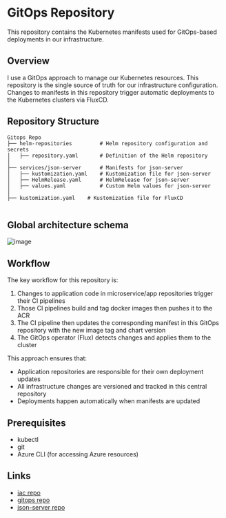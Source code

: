 # GitOps Repository

This repository contains the Kubernetes manifests used for GitOps-based deployments in our infrastructure.

## Overview

I use a GitOps approach to manage our Kubernetes resources. This repository is the single source of truth for our infrastructure configuration. Changes to manifests in this repository trigger automatic deployments to the Kubernetes clusters via FluxCD.

## Repository Structure

```
Gitops Repo
├── helm-repositories         # Helm repository configuration and secrets
│   ├── repository.yaml       # Definition of the Helm repository
│
├── services/json-server      # Manifests for json-server
│   ├── kustomization.yaml    # Kustomization file for json-server
│   ├── HelmRelease.yaml      # HelmRelease for json-server
│   ├── values.yaml           # Custom Helm values for json-server
│
├── kustomization.yaml    # Kustomization file for FluxCD


```

## Global architecture schema

![image](https://github.com/user-attachments/assets/415bcd12-1d03-4ce8-ad9e-86839cd98818)


## Workflow

The key workflow for this repository is:

1. Changes to application code in microservice/app repositories trigger their CI pipelines
2. Those CI pipelines build and tag docker images then pushes it to the ACR
3. The CI pipeline then updates the corresponding manifest in this GitOps repository with the new image tag and chart version
4. The GitOps operator (Flux) detects changes and applies them to the cluster

This approach ensures that:
- Application repositories are responsible for their own deployment updates
- All infrastructure changes are versioned and tracked in this central repository
- Deployments happen automatically when manifests are updated


## Prerequisites

- kubectl
- git
- Azure CLI (for accessing Azure resources)

## Links
- [iac repo](https://github.com/fabremartin/iac)
- [gitops repo](https://github.com/fabremartin/gitops)
- [json-server repo](https://github.com/fabremartin/json-server)
